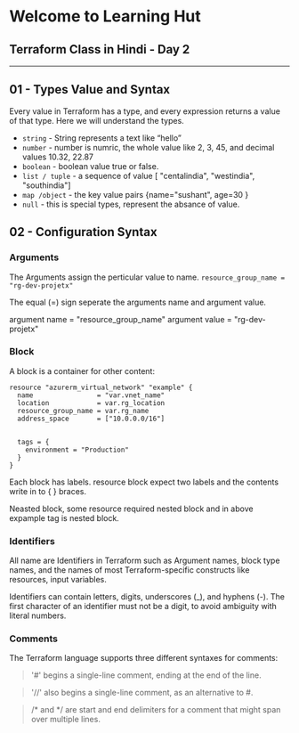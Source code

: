 # Welcome to Learning Hut

## Terraform Class in Hindi -  Day 2

---

## 01 - Types Value and Syntax

Every value in Terraform has a type, and every expression returns a value of that type.
Here we will understand the types.

- ```string``` - String represents a text like “hello”
- ```number``` - number is numric, the whole value like 2, 3, 45, and decimal values 10.32, 22.87
- ```boolean``` - boolean value true or false.
- ```list / tuple``` - a sequence of value [ "centalindia", "westindia", "southindia"]
- ```map /object``` - the key value pairs {name="sushant", age=30 }
- ```null``` - this is special types, represent the absance of value.

## 02 - Configuration Syntax

### Arguments

The Arguments assign the perticular value to name.
``` resource_group_name = "rg-dev-projetx" ```

The equal (=) sign seperate the arguments name and argument value.

argument name = "resource_group_name"
argument value = "rg-dev-projetx"

### Block

A block is a container for other content:

```
resource "azurerm_virtual_network" "example" {
  name                = "var.vnet_name"
  location            = var.rg_location
  resource_group_name = var.rg_name
  address_space       = ["10.0.0.0/16"]


  tags = {
    environment = "Production"
  }
}
```

Each block has labels. resource block expect two labels and the contents write in to { } braces.

Neasted block, some resource required nested block and in above expample tag is nested block.

### Identifiers

All name are Identifiers in Terraform such as Argument names, block type names, and the names of most Terraform-specific constructs like resources, input variables.

Identifiers can contain letters, digits, underscores (_), and hyphens (-). The first character of an identifier must not be a digit, to avoid ambiguity with literal numbers.

### Comments

The Terraform language supports three different syntaxes for comments:

> '#' begins a single-line comment, ending at the end of the line.

> '//' also begins a single-line comment, as an alternative to #.

> /* and */ are start and end delimiters for a comment that might span over multiple lines.

